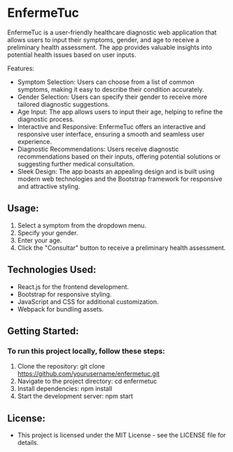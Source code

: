# EnfermeTuc
EnfermeTuc is a user-friendly healthcare diagnostic web application that allows users to input their symptoms, gender, and age to receive a preliminary health assessment. The app provides valuable insights into potential health issues based on user inputs.

Features:
- Symptom Selection: Users can choose from a list of common symptoms, making it easy to describe their condition accurately.
- Gender Selection: Users can specify their gender to receive more tailored diagnostic suggestions.
- Age Input: The app allows users to input their age, helping to refine the diagnostic process.
- Interactive and Responsive: EnfermeTuc offers an interactive and responsive user interface, ensuring a smooth and seamless user experience.
- Diagnostic Recommendations: Users receive diagnostic recommendations based on their inputs, offering potential solutions or suggesting further medical consultation.
- Sleek Design: The app boasts an appealing design and is built using modern web technologies and the Bootstrap framework for responsive and attractive styling.

## Usage:
1. Select a symptom from the dropdown menu.
2. Specify your gender.
3. Enter your age.
4. Click the "Consultar" button to receive a preliminary health assessment.

## Technologies Used:
- React.js for the frontend development.
- Bootstrap for responsive styling.
- JavaScript and CSS for additional customization.
- Webpack for bundling assets.

## Getting Started:

### To run this project locally, follow these steps:

1. Clone the repository: git clone https://github.com/yourusername/enfermetuc.git
2. Navigate to the project directory: cd enfermetuc
3. Install dependencies: npm install
4. Start the development server: npm start

## License:
- This project is licensed under the MIT License - see the LICENSE file for details.
